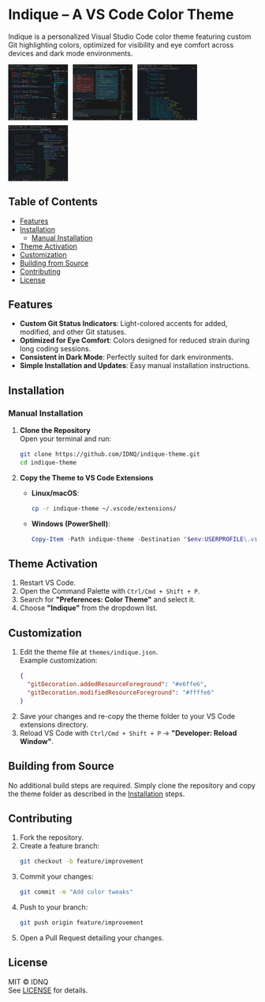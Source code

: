 
# Indique – A VS Code Color Theme

Indique is a personalized Visual Studio Code color theme featuring custom Git highlighting colors, optimized for visibility and eye comfort across devices and dark mode environments.

<div style="display: flex; gap: 10px; flex-wrap: wrap;">
  <img src="preview-one.png" alt="Theme Preview 1" style="width: 24%;" />
  <img src="preview-two.png" alt="Theme Preview 2" style="width: 24%;" />
  <img src="preview-three.png" alt="Theme Preview 3" style="width: 24%;" />
  <img src="preview-four.png" alt="Theme Preview 4" style="width: 24%;" />
</div>


## Table of Contents
- [Features](#features)
- [Installation](#installation)
  - [Manual Installation](#manual-installation)
- [Theme Activation](#theme-activation)
- [Customization](#customization)
- [Building from Source](#building-from-source)
- [Contributing](#contributing)
- [License](#license)

## Features
- **Custom Git Status Indicators**: Light-colored accents for added, modified, and other Git statuses.
- **Optimized for Eye Comfort**: Colors designed for reduced strain during long coding sessions.
- **Consistent in Dark Mode**: Perfectly suited for dark environments.
- **Simple Installation and Updates**: Easy manual installation instructions.

## Installation

### Manual Installation

1. **Clone the Repository**  
   Open your terminal and run:
   ```bash
   git clone https://github.com/IDNQ/indique-theme.git
   cd indique-theme
   ```

2. **Copy the Theme to VS Code Extensions**  
   - **Linux/macOS**:
     ```bash
     cp -r indique-theme ~/.vscode/extensions/
     ```
   - **Windows (PowerShell)**:
     ```powershell
     Copy-Item -Path indique-theme -Destination "$env:USERPROFILE\.vscode\extensions\" -Recurse
     ```

## Theme Activation
1. Restart VS Code.
2. Open the Command Palette with `Ctrl/Cmd + Shift + P`.
3. Search for **"Preferences: Color Theme"** and select it.
4. Choose **"Indique"** from the dropdown list.

## Customization
1. Edit the theme file at `themes/indique.json`.  
   Example customization:
   ```json
   {
     "gitDecoration.addedResourceForeground": "#e6ffe6",
     "gitDecoration.modifiedResourceForeground": "#ffffe6"
   }
   ```
2. Save your changes and re-copy the theme folder to your VS Code extensions directory.
3. Reload VS Code with `Ctrl/Cmd + Shift + P` → **"Developer: Reload Window"**.

## Building from Source
No additional build steps are required. Simply clone the repository and copy the theme folder as described in the [Installation](#installation) steps.

## Contributing
1. Fork the repository.
2. Create a feature branch:
   ```bash
   git checkout -b feature/improvement
   ```
3. Commit your changes:
   ```bash
   git commit -m "Add color tweaks"
   ```
4. Push to your branch:
   ```bash
   git push origin feature/improvement
   ```
5. Open a Pull Request detailing your changes.

## License
MIT © IDNQ  
See [LICENSE](LICENSE) for details.
